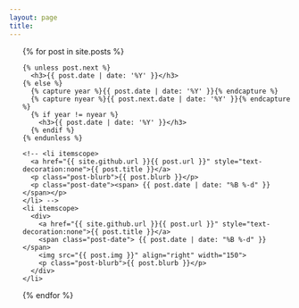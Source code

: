 ```yaml
---
layout: page
title: 
---
```

<ul class="posts">
  {% for post in site.posts %}

    {% unless post.next %}
      <h3>{{ post.date | date: '%Y' }}</h3>
    {% else %}
      {% capture year %}{{ post.date | date: '%Y' }}{% endcapture %}
      {% capture nyear %}{{ post.next.date | date: '%Y' }}{% endcapture %}
      {% if year != nyear %}
        <h3>{{ post.date | date: '%Y' }}</h3>
      {% endif %}
    {% endunless %}

    <!-- <li itemscope>
      <a href="{{ site.github.url }}{{ post.url }}" style="text-decoration:none">{{ post.title }}</a>
      <p class="post-blurb">{{ post.blurb }}</p>
      <p class="post-date"><span> {{ post.date | date: "%B %-d" }}</span></p>
    </li> -->
    <li itemscope>
      <div>
        <a href="{{ site.github.url }}{{ post.url }}" style="text-decoration:none">{{ post.title }}</a>
        <span class="post-date"> {{ post.date | date: "%B %-d" }}</span>
        <img src="{{ post.img }}" align="right" width="150">
        <p class="post-blurb">{{ post.blurb }}</p>
      </div>
    </li>

  {% endfor %}
</ul>

